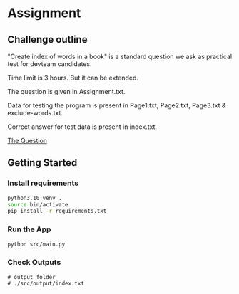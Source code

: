 # Assignment


## Challenge outline

"Create index of words in a book" is a standard question we ask as practical test for devteam candidates.

Time limit is 3 hours. But it can be extended.

The question is given in Assignment.txt.

Data for testing the program is present in Page1.txt, Page2.txt, Page3.txt & exclude-words.txt.

Correct answer for test data is present in index.txt.

[The Question](https://github.com/Arvind-4/Assignment/blob/main/assignment/Assignment.txt)



## Getting Started

### Install requirements

```bash
python3.10 venv .
source bin/activate
pip install -r requirements.txt
```

### Run the App

```bash
python src/main.py
```
### Check Outputs

```
# output folder
# ./src/output/index.txt
```
